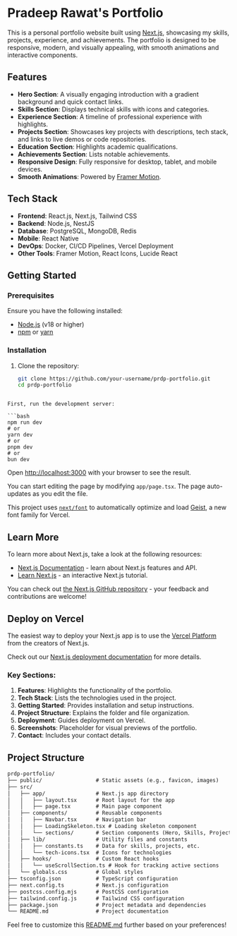 # Pradeep Rawat's Portfolio

This is a personal portfolio website built using [Next.js](https://nextjs.org), showcasing my skills, projects, experience, and achievements. The portfolio is designed to be responsive, modern, and visually appealing, with smooth animations and interactive components.

## Features

- **Hero Section**: A visually engaging introduction with a gradient background and quick contact links.
- **Skills Section**: Displays technical skills with icons and categories.
- **Experience Section**: A timeline of professional experience with highlights.
- **Projects Section**: Showcases key projects with descriptions, tech stack, and links to live demos or code repositories.
- **Education Section**: Highlights academic qualifications.
- **Achievements Section**: Lists notable achievements.
- **Responsive Design**: Fully responsive for desktop, tablet, and mobile devices.
- **Smooth Animations**: Powered by [Framer Motion](https://www.framer.com/motion/).

## Tech Stack

- **Frontend**: React.js, Next.js, Tailwind CSS
- **Backend**: Node.js, NestJS
- **Database**: PostgreSQL, MongoDB, Redis
- **Mobile**: React Native
- **DevOps**: Docker, CI/CD Pipelines, Vercel Deployment
- **Other Tools**: Framer Motion, React Icons, Lucide React

## Getting Started

### Prerequisites

Ensure you have the following installed:

- [Node.js](https://nodejs.org/) (v18 or higher)
- [npm](https://www.npmjs.com/) or [yarn](https://yarnpkg.com/)

### Installation

1. Clone the repository:
   ```bash
   git clone https://github.com/your-username/prdp-portfolio.git
   cd prdp-portfolio
```

First, run the development server:

```bash
npm run dev
# or
yarn dev
# or
pnpm dev
# or
bun dev
```

Open [http://localhost:3000](http://localhost:3000) with your browser to see the result.

You can start editing the page by modifying `app/page.tsx`. The page auto-updates as you edit the file.

This project uses [`next/font`](https://nextjs.org/docs/app/building-your-application/optimizing/fonts) to automatically optimize and load [Geist](https://vercel.com/font), a new font family for Vercel.

## Learn More

To learn more about Next.js, take a look at the following resources:

- [Next.js Documentation](https://nextjs.org/docs) - learn about Next.js features and API.
- [Learn Next.js](https://nextjs.org/learn) - an interactive Next.js tutorial.

You can check out [the Next.js GitHub repository](https://github.com/vercel/next.js) - your feedback and contributions are welcome!

## Deploy on Vercel

The easiest way to deploy your Next.js app is to use the [Vercel Platform](https://vercel.com/new?utm_medium=default-template&filter=next.js&utm_source=create-next-app&utm_campaign=create-next-app-readme) from the creators of Next.js.

Check out our [Next.js deployment documentation](https://nextjs.org/docs/app/building-your-application/deploying) for more details.

### Key Sections:
1. **Features**: Highlights the functionality of the portfolio.
2. **Tech Stack**: Lists the technologies used in the project.
3. **Getting Started**: Provides installation and setup instructions.
4. **Project Structure**: Explains the folder and file organization.
5. **Deployment**: Guides deployment on Vercel.
6. **Screenshots**: Placeholder for visual previews of the portfolio.
7. **Contact**: Includes your contact details.

## Project Structure

```markdown
prdp-portfolio/
├── public/                 # Static assets (e.g., favicon, images)
├── src/
│   ├── app/                # Next.js app directory
│   │   ├── layout.tsx      # Root layout for the app
│   │   ├── page.tsx        # Main page component
│   ├── components/         # Reusable components
│   │   ├── Navbar.tsx      # Navigation bar
│   │   ├── LoadingSkeleton.tsx # Loading skeleton component
│   │   └── sections/       # Section components (Hero, Skills, Projects, etc.)
│   ├── lib/                # Utility files and constants
│   │   ├── constants.ts    # Data for skills, projects, etc.
│   │   └── tech-icons.tsx  # Icons for technologies
│   ├── hooks/              # Custom React hooks
│   │   └── useScrollSection.ts # Hook for tracking active sections
│   └── globals.css         # Global styles
├── tsconfig.json           # TypeScript configuration
├── next.config.ts          # Next.js configuration
├── postcss.config.mjs      # PostCSS configuration
├── tailwind.config.js      # Tailwind CSS configuration
├── package.json            # Project metadata and dependencies
└── README.md               # Project documentation
```

Feel free to customize this [README.md](http://_vscodecontentref_/14) further based on your preferences!

